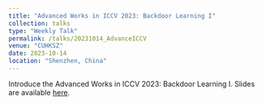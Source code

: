 ```yaml
---
title: "Advanced Works in ICCV 2023: Backdoor Learning I"
collection: talks
type: "Weekly Talk"
permalink: /talks/20231014_AdvanceICCV
venue: "CUHKSZ"
date: 2023-10-14
location: "Shenzhen, China"
---
```


Introduce the Advanced Works in ICCV 2023: Backdoor Learning I. Slides are available [here](https://drive.google.com/file/d/1MrWQbrGK5ZSCC5BTbxDVwkH6NRfLveo-/view?usp=drive_link).
